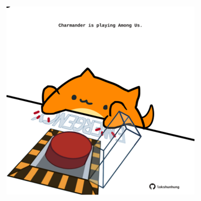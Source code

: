 <!-- built at 27/02/2024, 23:00:47 UTC -->
<p align="center">
  <img width="500" height="500" src="./ReadmeImage.svg">
</p>
